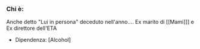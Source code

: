 ### Chi è:

Anche detto "Lui in persona" deceduto nell'anno....
Ex marito di [[Mami]]] e Ex direttore dell'ETA

- Dipendenza: [Alcohol]